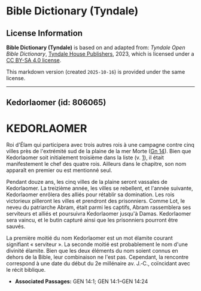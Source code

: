 # Bible Dictionary (Tyndale)

## License Information

**Bible Dictionary (Tyndale)** is based on and adapted from: _Tyndale Open Bible Dictionary_, [Tyndale House Publishers](https://tyndaleopenresources.com/), 2023, which is licensed under a [CC BY-SA 4.0 license](https://creativecommons.org/licenses/by-sa/4.0/legalcode.en).

This markdown version (created `2025-10-16`) is provided under the same license.



--------------------------------

## Kedorlaomer (id: 806065)

KEDORLAOMER
===========

Roi d'Élam qui participera avec trois autres rois à une campagne contre cinq villes près de l'extrémité sud de la plaine de la mer Morte ([Gn 14](https://ref.ly/Gen14:1-Gen14:24)). Bien que Kedorlaomer soit initialement troisième dans la liste (v. [1](https://ref.ly/Gen14:1)), il était manifestement le chef des quatre rois. Ailleurs dans le chapitre, son nom apparaît en premier ou est mentionné seul.

Pendant douze ans, les cinq villes de la plaine seront vassales de Kedorlaomer. La treizième année, les villes se rebellent, et l'année suivante, Kedorlaomer enrôlera des alliés pour rétablir sa domination. Les rois victorieux pilleront les villes et prendront des prisonniers. Comme Lot, le neveu du patriarche Abram, était parmi les captifs, Abram rassemblera ses serviteurs et alliés et poursuivra Kedorlaomer jusqu'à Damas. Kedorlaomer sera vaincu, et le butin capturé ainsi que les prisonniers pourront être sauvés.

La première moitié du nom Kedorlaomer est un mot élamite courant signifiant « serviteur ». La seconde moitié est probablement le nom d'une divinité élamite. Bien que les deux éléments du nom soient connus en dehors de la Bible, leur combinaison ne l'est pas. Cependant, la rencontre correspond à une date du début du 2e millénaire av. J.‑C., coïncidant avec le récit biblique.

* **Associated Passages:** GEN 14:1; GEN 14:1–GEN 14:24

